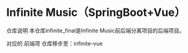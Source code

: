 ﻿# Infinite Music（SpringBoot+Vue）
仓库说明
本仓库infinite_final是Infinite Music前后端分离项目的后端项目。

对应的 前端项 仓库移步至：infinite-vue
